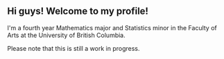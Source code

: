 ## Hi guys! Welcome to my profile!

I'm a fourth year Mathematics major and Statistics minor in the Faculty of Arts at the University of British Columbia.

Please note that this is still a work in progress.

